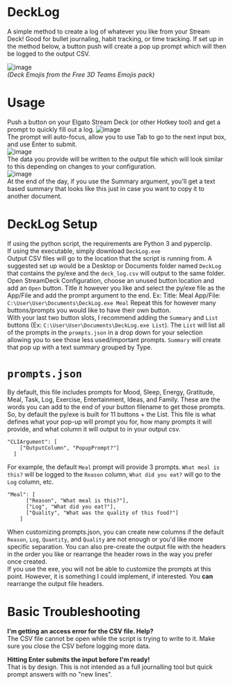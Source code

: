 # DeckLog
A simple method to create a log of whatever you like from your Stream Deck! Good for bullet journaling, habit tracking, or time tracking. If set up in the method below, a button push will create a pop up prompt which will then be logged to the output CSV.

![image](https://github.com/user-attachments/assets/acbe123f-5304-479d-bffc-5e9ebd2e3cc1)  
*(Deck Emojis from the Free 3D Teams Emojis pack)*

# Usage
Push a button on your Elgato Stream Deck (or other Hotkey tool) and get a prompt to quickly fill out a log.
![image](https://github.com/user-attachments/assets/77fdae39-02d2-4704-abfe-226ad9a3cd9e)  
The prompt will auto-focus, allow you to use Tab to go to the next input box, and use Enter to submit.  
![image](https://github.com/user-attachments/assets/e9cf845c-6855-4d99-841b-fbcae0b27fc7)  
The data you provide will be written to the output file which will look similar to this depending on changes to your configuration.  
![image](https://github.com/user-attachments/assets/12b7b460-4d2d-4926-a999-2f0fcb7744a7)   
At the end of the day, if you use the Summary argument, you'll get a text based summary that looks like this just in case you want to copy it to another document.

# DeckLog Setup
If using the python script, the requirements are Python 3 and pyperclip.  
If using the executable, simply download `DeckLog.exe`  
Output CSV files will go to the location that the script is running from. A suggested set up would be a Desktop or Documents folder named `DeckLog` that contains the py/exe and the `deck_log.csv` will output to the same folder.  
Open StreamDeck Configuration, choose an unused button location and add an `Open` button. Title it however you like and select the py/exe file as the App/File and add the prompt argument to the end. Ex: Title: Meal App/File: `C:\User\User\Documents\DeckLog.exe Meal` Repeat this for however many buttons/prompts you would like to have their own button.   
With your last two button slots, I recommend adding the `Summary` and `List` buttons (Ex: `C:\User\User\Documents\DeckLog.exe List`). The `List` will list all of the prompts in the `prompts.json` in a drop down for your selection allowing you to see those less used/important prompts. `Summary` will create that pop up with a text summary grouped by Type. 


# `prompts.json`
By default, this file includes prompts for Mood, Sleep, Energy, Gratitude, Meal, Task, Log, Exercise, Entertainment, Ideas, and Family. These are the words you can add to the end of your button filename to get those prompts. So, by default the py/exe is built for 11 buttons + the List. 
This file is what defines what your pop-up will prompt you for, how many prompts it will provide, and what column it will output to in your output csv.  
```
"CLIArgument": [
    ["OutputColumn", "PopupPrompt?"]
  ]
```
For example, the default `Meal` prompt will provide 3 prompts. `What meal is this?` will be logged to the `Reason` column, `What did you eat?` will go to the `Log` column, etc.   
```
"Meal": [
      ["Reason", "What meal is this?"],
      ["Log", "What did you eat?"],
      ["Quality", "What was the quality of this food?"]
    ]
```
When customizing prompts.json, you can create new columns if the default `Reason`, `Log`, `Quantity`, and `Quality` are not enough or you'd like more specific separation. You can also pre-create the output file with the headers in the order you like or rearrange the header rows in the way you prefer once created.  
If you use the exe, you will not be able to customize the prompts at this point. However, it is something I could implement, if interested. You **can** rearrange the output file headers.  

# Basic Troubleshooting
**I'm getting an access error for the CSV file. Help?**  
The CSV file cannot be open while the script is trying to write to it. Make sure you close the CSV before logging more data. 

**Hitting Enter submits the input before I'm ready!**  
That is by design. This is not intended as a full journalling tool but quick prompt answers with no "new lines".  
